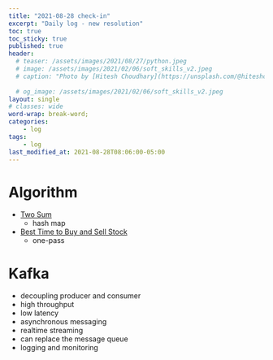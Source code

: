 ```yaml
---
title: "2021-08-28 check-in"
excerpt: "Daily log - new resolution"
toc: true
toc_sticky: true
published: true
header:
  # teaser: /assets/images/2021/08/27/python.jpeg
  # image: /assets/images/2021/02/06/soft_skills_v2.jpeg
  # caption: "Photo by [Hitesh Choudhary](https://unsplash.com/@hiteshchoudhary?utm_source=unsplash&utm_medium=referral&utm_content=creditCopyText) on [Unsplash](https://unsplash.com/s/photos/python?utm_source=unsplash&utm_medium=referral&utm_content=creditCopyText)"
  
  # og_image: /assets/images/2021/02/06/soft_skills_v2.jpeg
layout: single
# classes: wide
word-wrap: break-word;
categories:
    - log
tags:
    - log
last_modified_at: 2021-08-28T08:06:00-05:00
---
```


# Algorithm 
* [Two Sum](https://leetcode.com/problems/two-sum/)
  * hash map 
* [Best Time to Buy and Sell Stock](https://leetcode.com/problems/best-time-to-buy-and-sell-stock/)
  * one-pass 

# Kafka 
* decoupling producer and consumer 
* high throughput 
* low latency 
* asynchronous messaging
* realtime streaming 
* can replace the message queue 
* logging and monitoring 